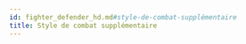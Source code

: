 ```yaml
---
id: fighter_defender_hd.md#style-de-combat-supplémentaire
title: Style de combat supplémentaire
---
```


